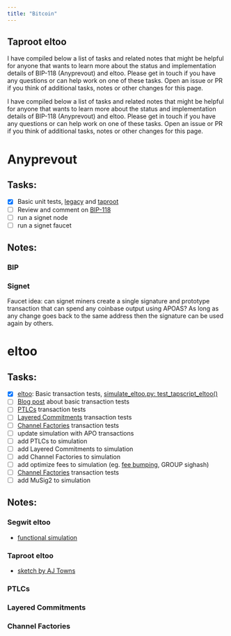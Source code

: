 ```yaml
---
title: "Bitcoin"
---
```


## Taproot eltoo

I have compiled below a list of tasks and related notes that might be helpful for anyone that wants to learn more about the status and implementation details of BIP-118 (Anyprevout) and eltoo. Please get in touch if you have any questions or can help work on one of these tasks. Open an issue or PR if you think of additional tasks, notes or other changes for this page.

I have compiled below a list of tasks and related notes that might be helpful for anyone that wants to learn more about the status and implementation details of BIP-118 (Anyprevout) and eltoo. Please get in touch if you have any questions or can help work on one of these tasks. Open an issue or PR if you think of additional tasks, notes or other changes for this page.

# Anyprevout

## Tasks:
 - [X] Basic unit tests, [legacy](https://github.com/ajtowns/bitcoin/blob/57cb1249a20d2e09952040693eb62d04fe1f1399/src/test/sighash_tests.cpp#L247) and [taproot](https://github.com/ajtowns/bitcoin/blob/57cb1249a20d2e09952040693eb62d04fe1f1399/src/test/sighash_tests.cpp#L404)
 - [ ] Review and comment on [BIP-118](https://github.com/bitcoin/bips/blob/master/bip-0118.mediawiki)
 - [ ] run a signet node
 - [ ] run a signet faucet

## Notes:

### BIP

### Signet

Faucet idea: can signet miners create a single signature and prototype transaction that can spend any coinbase output using APOAS? As long as any change goes back to the same address then the signature can be used again by others.

# eltoo

## Tasks:
 - [X] [eltoo](https://blockstream.com/eltoo.pdf): Basic transaction tests, [simulate_eltoo.py: test_tapscript_eltoo()](https://github.com/remyers/bitcoin/blob/eltoo-anyprevout/test/functional/simulate_eltoo.py#L1623)
 - [ ] [Blog post](https://bitcoin.yakshaver.org/2021/07/26/first.html) about basic transaction tests
 - [ ] [PTLCs](https://suredbits.com/schnorr-applications-scriptless-scripts) transaction tests
 - [ ] [Layered Commitments](https://lists.linuxfoundation.org/pipermail/lightning-dev/2020-January/002448.html) transaction tests
 - [ ] [Channel Factories](https://www.ncbi.nlm.nih.gov/pmc/articles/PMC6124062/) transaction tests
 - [ ] update simulation with APO transactions
 - [ ] add PTLCs to simulation
 - [ ] add Layered Commitments to simulation
 - [ ] add Channel Factories to simulation
 - [ ] add optimize fees to simulation (eg. [fee bumping](https://lists.linuxfoundation.org/pipermail/bitcoin-dev/2021-May/019031.html), GROUP sighash)
 - [ ] [Channel Factories](https://www.ncbi.nlm.nih.gov/pmc/articles/PMC6124062/) transaction tests
 - [ ] add MuSig2 to simulation

## Notes:

### Segwit eltoo
* [functional simulation](https://github.com/remyers/bitcoin/blob/anyprevout/test/functional/simulate_eltoo.py)

### Taproot eltoo
* [sketch by AJ Towns](https://lists.linuxfoundation.org/pipermail/lightning-dev/2019-May/001996.html)

### PTLCs

### Layered Commitments

### Channel Factories
